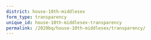 ```yaml
---
district: house-10th-middlesex
form_type: transparency
unique_id: house-10th-middlesex-transparency
permalink: /2020bq/house-10th-middlesex/transparency/
---
```

